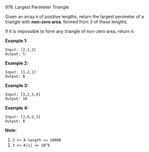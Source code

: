 976\. Largest Perimeter Triangle

Given an array `A` of positive lengths, return the largest perimeter of a triangle with **non-zero area**, formed from 3 of these lengths.

If it is impossible to form any triangle of non-zero area, return `0`.

**Example 1:**

```
Input: [2,1,2]
Output: 5
```

**Example 2:**

```
Input: [1,2,1]
Output: 0
```

**Example 3:**

```
Input: [3,2,3,4]
Output: 10
```

**Example 4:**

```
Input: [3,6,2,3]
Output: 8
```

 

**Note:**

1.  `3 <= A.length <= 10000`
2.  `1 <= A[i] <= 10^6`